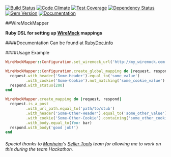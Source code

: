 [![Build Status](https://travis-ci.org/ike18t/wiremock_mapper.png?branch=master)](https://travis-ci.org/ike18t/wiremock_mapper)
[![Code Climate](https://codeclimate.com/github/ike18t/wiremock_mapper/badges/gpa.svg)](https://codeclimate.com/github/ike18t/wiremock_mapper)
[![Test Coverage](https://codeclimate.com/github/ike18t/wiremock_mapper/badges/coverage.svg)](https://codeclimate.com/github/ike18t/wiremock_mapper/coverage)
[![Dependency Status](https://gemnasium.com/badges/github.com/ike18t/wiremock_mapper.svg)](https://gemnasium.com/github.com/ike18t/wiremock_mapper)
[![Gem Version](https://badge.fury.io/rb/wiremock_mapper.svg)](https://badge.fury.io/rb/wiremock_mapper)
[![Documentation](http://inch-ci.org/github/ike18t/wiremock_mapper.svg?branch=master)](http://inch-ci.org/github/ike18t/wiremock_mapper)

##WireMockMapper

**Ruby DSL for setting up [WireMock](http://wiremock.org/) mappings**

####Documentation
Can be found at [RubyDoc.info](http://www.rubydoc.info/gems/wiremock_mapper)

####Usage Example
```ruby
WireMockMapper::Configuration.set_wiremock_url('http://my_wiremock.com')

WireMockMapper::Configuration.create_global_mapping do |request, respond|
  request.with_header('Some-Header').equal_to('some_value')
         .with_cookie('Some-Cookie').not_matching('some_cookie_value')
  respond.with_status(200)
end

WireMockMapper.create_mapping do |request, respond|
  request.is_a_post
         .with_url_path.equal_to('path/to/stub')
         .with_header('Some-Other-Header').equal_to('some_other_value')
         .with_cookie('Some-Other-Cookie').containing('some_other_cookie_value')
         .with_body.equal_to(foo: bar)
  respond.with_body('good job!')
end
```

###### Special thanks to [Manheim](https://www.manheim.com)'s [Seller Tools](https://sites.google.com/site/sellertoolsteam/home) team for allowing me to work on this during the team Hackathon.